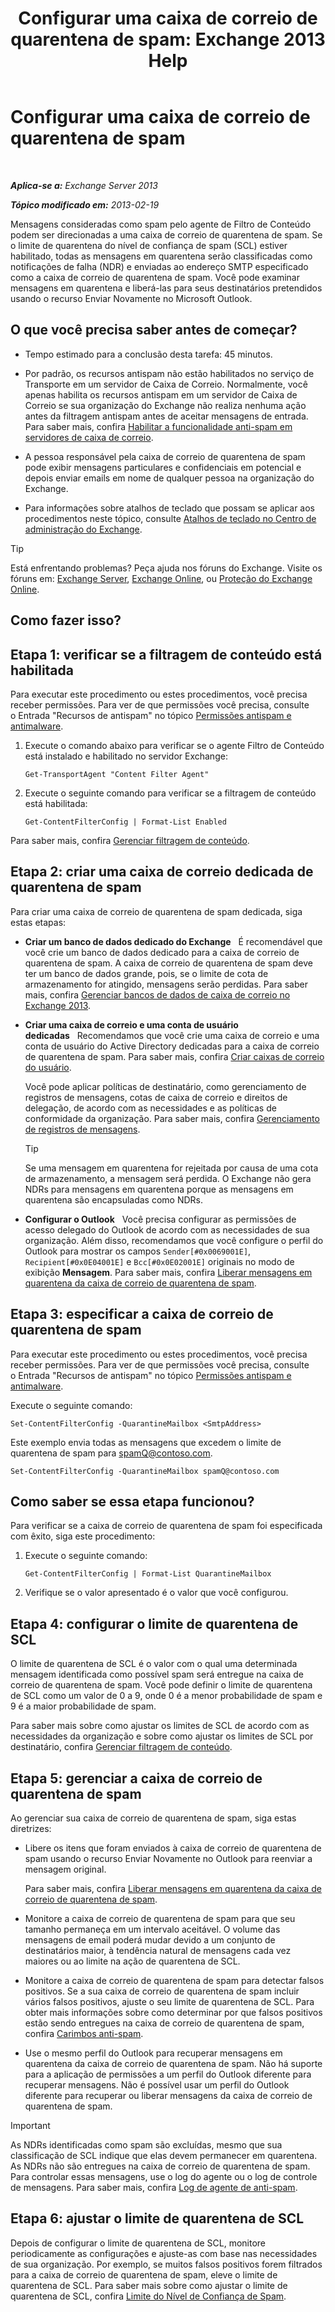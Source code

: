 ﻿---
title: 'Configurar uma caixa de correio de quarentena de spam: Exchange 2013 Help'
TOCTitle: Configurar uma caixa de correio de quarentena de spam
ms:assetid: 907d2f90-2a62-4d59-a4cf-945fef2e963f
ms:mtpsurl: https://technet.microsoft.com/pt-br/library/Bb123746(v=EXCHG.150)
ms:contentKeyID: 50486171
ms.date: 05/22/2018
mtps_version: v=EXCHG.150
ms.translationtype: MT
---

# Configurar uma caixa de correio de quarentena de spam

 

_**Aplica-se a:** Exchange Server 2013_

_**Tópico modificado em:** 2013-02-19_

Mensagens consideradas como spam pelo agente de Filtro de Conteúdo podem ser direcionadas a uma caixa de correio de quarentena de spam. Se o limite de quarentena do nível de confiança de spam (SCL) estiver habilitado, todas as mensagens em quarentena serão classificadas como notificações de falha (NDR) e enviadas ao endereço SMTP especificado como a caixa de correio de quarentena de spam. Você pode examinar mensagens em quarentena e liberá-las para seus destinatários pretendidos usando o recurso Enviar Novamente no Microsoft Outlook.

## O que você precisa saber antes de começar?

  - Tempo estimado para a conclusão desta tarefa: 45 minutos.

  - Por padrão, os recursos antispam não estão habilitados no serviço de Transporte em um servidor de Caixa de Correio. Normalmente, você apenas habilita os recursos antispam em um servidor de Caixa de Correio se sua organização do Exchange não realiza nenhuma ação antes da filtragem antispam antes de aceitar mensagens de entrada. Para saber mais, confira [Habilitar a funcionalidade anti-spam em servidores de caixa de correio](enable-anti-spam-functionality-on-mailbox-servers-exchange-2013-help.md).

  - A pessoa responsável pela caixa de correio de quarentena de spam pode exibir mensagens particulares e confidenciais em potencial e depois enviar emails em nome de qualquer pessoa na organização do Exchange.

  - Para informações sobre atalhos de teclado que possam se aplicar aos procedimentos neste tópico, consulte [Atalhos de teclado no Centro de administração do Exchange](keyboard-shortcuts-in-the-exchange-admin-center-exchange-online-protection-help.md).


> [!TIP]
> Está enfrentando problemas? Peça ajuda nos fóruns do Exchange. Visite os fóruns em: <A href="https://go.microsoft.com/fwlink/p/?linkid=60612">Exchange Server</A>, <A href="https://go.microsoft.com/fwlink/p/?linkid=267542">Exchange Online</A>, ou <A href="https://go.microsoft.com/fwlink/p/?linkid=285351">Proteção do Exchange Online</A>.



## Como fazer isso?

## Etapa 1: verificar se a filtragem de conteúdo está habilitada

Para executar este procedimento ou estes procedimentos, você precisa receber permissões. Para ver de que permissões você precisa, consulte o Entrada "Recursos de antispam" no tópico [Permissões antispam e antimalware](anti-spam-and-anti-malware-permissions-exchange-2013-help.md).

1.  Execute o comando abaixo para verificar se o agente Filtro de Conteúdo está instalado e habilitado no servidor Exchange:
    
        Get-TransportAgent "Content Filter Agent"

2.  Execute o seguinte comando para verificar se a filtragem de conteúdo está habilitada:
    
        Get-ContentFilterConfig | Format-List Enabled

Para saber mais, confira [Gerenciar filtragem de conteúdo](manage-content-filtering-exchange-2013-help.md).

## Etapa 2: criar uma caixa de correio dedicada de quarentena de spam

Para criar uma caixa de correio de quarentena de spam dedicada, siga estas etapas:

  - **Criar um banco de dados dedicado do Exchange**   É recomendável que você crie um banco de dados dedicado para a caixa de correio de quarentena de spam. A caixa de correio de quarentena de spam deve ter um banco de dados grande, pois, se o limite de cota de armazenamento for atingido, mensagens serão perdidas. Para saber mais, confira [Gerenciar bancos de dados de caixa de correio no Exchange 2013](manage-mailbox-databases-in-exchange-2013-exchange-2013-help.md).

  - **Criar uma caixa de correio e uma conta de usuário dedicadas**   Recomendamos que você crie uma caixa de correio e uma conta de usuário do Active Directory dedicadas para a caixa de correio de quarentena de spam. Para saber mais, confira [Criar caixas de correio do usuário](create-user-mailboxes-exchange-2013-help.md).
    
    Você pode aplicar políticas de destinatário, como gerenciamento de registros de mensagens, cotas de caixa de correio e direitos de delegação, de acordo com as necessidades e as políticas de conformidade da organização. Para saber mais, confira [Gerenciamento de registros de mensagens](messaging-records-management-exchange-2013-help.md).
    

    > [!TIP]
    > Se uma mensagem em quarentena for rejeitada por causa de uma cota de armazenamento, a mensagem será perdida. O Exchange não gera NDRs para mensagens em quarentena porque as mensagens em quarentena são encapsuladas como NDRs.



  - **Configurar o Outlook**   Você precisa configurar as permissões de acesso delegado do Outlook de acordo com as necessidades de sua organização. Além disso, recomendamos que você configure o perfil do Outlook para mostrar os campos `Sender[#0x0069001E]`, `Recipient[#0x0E04001E]` e `Bcc[#0x0E02001E]` originais no modo de exibição **Mensagem**. Para saber mais, confira [Liberar mensagens em quarentena da caixa de correio de quarentena de spam](release-quarantined-messages-from-the-spam-quarantine-mailbox-exchange-2013-help.md).

## Etapa 3: especificar a caixa de correio de quarentena de spam

Para executar este procedimento ou estes procedimentos, você precisa receber permissões. Para ver de que permissões você precisa, consulte o Entrada "Recursos de antispam" no tópico [Permissões antispam e antimalware](anti-spam-and-anti-malware-permissions-exchange-2013-help.md).

Execute o seguinte comando:

    Set-ContentFilterConfig -QuarantineMailbox <SmtpAddress>

Este exemplo envia todas as mensagens que excedem o limite de quarentena de spam para spamQ@contoso.com.

    Set-ContentFilterConfig -QuarantineMailbox spamQ@contoso.com

## Como saber se essa etapa funcionou?

Para verificar se a caixa de correio de quarentena de spam foi especificada com êxito, siga este procedimento:

1.  Execute o seguinte comando:
    
        Get-ContentFilterConfig | Format-List QuarantineMailbox

2.  Verifique se o valor apresentado é o valor que você configurou.

## Etapa 4: configurar o limite de quarentena de SCL

O limite de quarentena de SCL é o valor com o qual uma determinada mensagem identificada como possível spam será entregue na caixa de correio de quarentena de spam. Você pode definir o limite de quarentena de SCL como um valor de 0 a 9, onde 0 é a menor probabilidade de spam e 9 é a maior probabilidade de spam.

Para saber mais sobre como ajustar os limites de SCL de acordo com as necessidades da organização e sobre como ajustar os limites de SCL por destinatário, confira [Gerenciar filtragem de conteúdo](manage-content-filtering-exchange-2013-help.md).

## Etapa 5: gerenciar a caixa de correio de quarentena de spam

Ao gerenciar sua caixa de correio de quarentena de spam, siga estas diretrizes:

  - Libere os itens que foram enviados à caixa de correio de quarentena de spam usando o recurso Enviar Novamente no Outlook para reenviar a mensagem original.
    
    Para saber mais, confira [Liberar mensagens em quarentena da caixa de correio de quarentena de spam](release-quarantined-messages-from-the-spam-quarantine-mailbox-exchange-2013-help.md).

  - Monitore a caixa de correio de quarentena de spam para que seu tamanho permaneça em um intervalo aceitável. O volume das mensagens de email poderá mudar devido a um conjunto de destinatários maior, à tendência natural de mensagens cada vez maiores ou ao limite na ação de quarentena de SCL.

  - Monitore a caixa de correio de quarentena de spam para detectar falsos positivos. Se a sua caixa de correio de quarentena de spam incluir vários falsos positivos, ajuste o seu limite de quarentena de SCL. Para obter mais informações sobre como determinar por que falsos positivos estão sendo entregues na caixa de correio de quarentena de spam, confira [Carimbos anti-spam](anti-spam-stamps-exchange-2013-help.md).

  - Use o mesmo perfil do Outlook para recuperar mensagens em quarentena da caixa de correio de quarentena de spam. Não há suporte para a aplicação de permissões a um perfil do Outlook diferente para recuperar mensagens. Não é possível usar um perfil do Outlook diferente para recuperar ou liberar mensagens da caixa de correio de quarentena de spam.


> [!IMPORTANT]
> As NDRs identificadas como spam são excluídas, mesmo que sua classificação de SCL indique que elas devem permanecer em quarentena. As NDRs não são entregues na caixa de correio de quarentena de spam. Para controlar essas mensagens, use o log do agente ou o log de controle de mensagens. Para saber mais, confira <A href="anti-spam-agent-logging-exchange-2013-help.md">Log de agente de anti-spam</A>.



## Etapa 6: ajustar o limite de quarentena de SCL

Depois de configurar o limite de quarentena de SCL, monitore periodicamente as configurações e ajuste-as com base nas necessidades de sua organização. Por exemplo, se muitos falsos positivos forem filtrados para a caixa de correio de quarentena de spam, eleve o limite de quarentena de SCL. Para saber mais sobre como ajustar o limite de quarentena de SCL, confira [Limite do Nível de Confiança de Spam](spam-confidence-level-threshold-exchange-2013-help.md).

